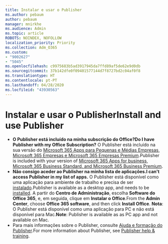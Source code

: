 ```yaml
---
title: Instalar e usar o Publisher
ms.author: pebaum
author: pebaum
manager: mnirkhe
ms.audience: Admin
ms.topic: article
ROBOTS: NOINDEX, NOFOLLOW
localization_priority: Priority
ms.collection: Adm_O365
ms.custom:
- "9002627"
- "5045"
ms.openlocfilehash: c9975683b5ad3917945da7ffd89af5de62e9d0db
ms.sourcegitcommit: 37b142dfe0f09401577144d7f8727bd2c04af0f8
ms.translationtype: HT
ms.contentlocale: pt-PT
ms.lasthandoff: 04/28/2020
ms.locfileid: "43930563"
---
```

# <a name="install-and-use-publisher"></a><span data-ttu-id="b83dc-102">Instalar e usar o Publisher</span><span class="sxs-lookup"><span data-stu-id="b83dc-102">Install and use Publisher</span></span>

- <span data-ttu-id="b83dc-103">**O Publisher está incluído na minha subscrição do Office?**</span><span class="sxs-lookup"><span data-stu-id="b83dc-103">**Do I have Publisher with my Office Subscription?**</span></span> <span data-ttu-id="b83dc-104">O Publisher está incluído na sua versão do [Microsoft 365 Apps para Pequenas e Médias Empresas, Microsoft 365 Empresas e Microsoft 365 Empresas Premium](https://products.office.com/compare-all-microsoft-office-products?activetab=tab:primaryr2).</span><span class="sxs-lookup"><span data-stu-id="b83dc-104">Publisher is included with your version of [Microsoft 365 Apps for business, Microsoft 365 Business Standard, and Microsoft 365 Business Premium](https://products.office.com/compare-all-microsoft-office-products?activetab=tab:primaryr2).</span></span>
- <span data-ttu-id="b83dc-105">**Não consigo aceder ao Publisher na minha lista de aplicações.**</span><span class="sxs-lookup"><span data-stu-id="b83dc-105">**I can't access Publisher in my list of apps.**</span></span>  <span data-ttu-id="b83dc-106">O Publisher está disponível como uma aplicação para ambiente de trabalho e precisa de ser [instalado](https://support.office.com/article/Install-Office-apps-from-Office-365-dcf2d841-dac7-455b-9a77-fc8f7ee92702).</span><span class="sxs-lookup"><span data-stu-id="b83dc-106">Publisher is available as a desktop app, and needs to be [installed](https://support.office.com/article/Install-Office-apps-from-Office-365-dcf2d841-dac7-455b-9a77-fc8f7ee92702).</span></span> <span data-ttu-id="b83dc-107">A partir do **Centro de Administração**, escolha **Software do Office 365**, e, em seguida, clique em **Instalar o Office**.</span><span class="sxs-lookup"><span data-stu-id="b83dc-107">From the **Admin Center**, choose **Office 365 software**, and then click **Install Office**.</span></span> <span data-ttu-id="b83dc-108">**Nota**: O Publisher está disponível como uma aplicação para PC e não está disponível para Mac.</span><span class="sxs-lookup"><span data-stu-id="b83dc-108">**Note**: Publisher is available as as PC app and not available on Mac.</span></span>
- <span data-ttu-id="b83dc-109">Para mais informações sobre o Publisher, consulte [Ajuda e formação do Publisher](https://support.office.com/publisher).</span><span class="sxs-lookup"><span data-stu-id="b83dc-109">For more information about Publisher, see [Publisher help & training](https://support.office.com/publisher).</span></span>
